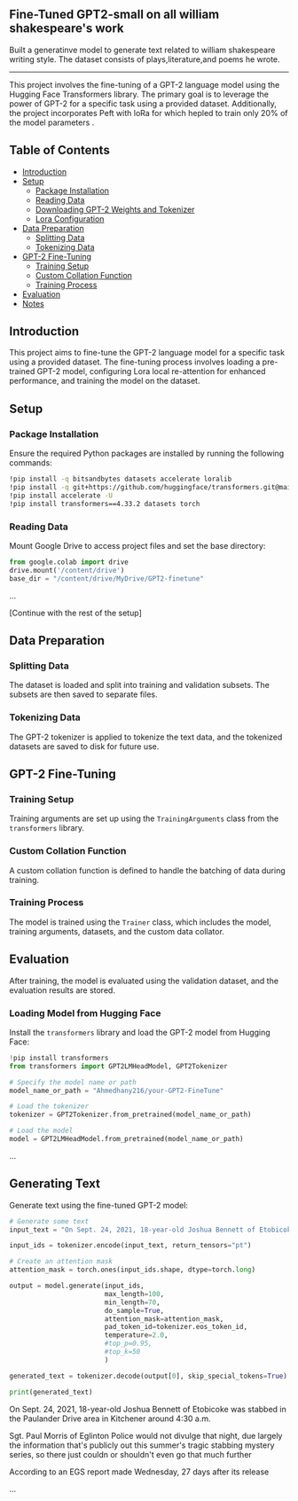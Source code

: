 ## Fine-Tuned GPT2-small on all william shakespeare's work
Built a generatinve model to generate text related to william shakespeare writing style.
The dataset consists of plays,literature,and poems he wrote.


---


This project involves the fine-tuning of a GPT-2 language model using the Hugging Face Transformers library. The primary goal is to leverage the power of GPT-2 for a specific task using a provided dataset. Additionally, the project incorporates Peft with loRa for which hepled to train only 20% of the model parameters .

## Table of Contents

- [Introduction](#introduction)
- [Setup](#setup)
  - [Package Installation](#package-installation)
  - [Reading Data](#reading-data)
  - [Downloading GPT-2 Weights and Tokenizer](#downloading-gpt-2-weights-and-tokenizer)
  - [Lora Configuration](#lora-configuration)
- [Data Preparation](#data-preparation)
  - [Splitting Data](#splitting-data)
  - [Tokenizing Data](#tokenizing-data)
- [GPT-2 Fine-Tuning](#gpt-2-fine-tuning)
  - [Training Setup](#training-setup)
  - [Custom Collation Function](#custom-collation-function)
  - [Training Process](#training-process)
- [Evaluation](#evaluation)
- [Notes](#notes)

## Introduction

This project aims to fine-tune the GPT-2 language model for a specific task using a provided dataset. The fine-tuning process involves loading a pre-trained GPT-2 model, configuring Lora local re-attention for enhanced performance, and training the model on the dataset.

## Setup

### Package Installation

Ensure the required Python packages are installed by running the following commands:

```bash
!pip install -q bitsandbytes datasets accelerate loralib
!pip install -q git+https://github.com/huggingface/transformers.git@main git+https://github.com/huggingface/peft.git
!pip install accelerate -U
!pip install transformers==4.33.2 datasets torch
```

### Reading Data

Mount Google Drive to access project files and set the base directory:

```python
from google.colab import drive
drive.mount('/content/drive')
base_dir = "/content/drive/MyDrive/GPT2-finetune"
```

...

[Continue with the rest of the setup]

## Data Preparation

### Splitting Data

The dataset is loaded and split into training and validation subsets. The subsets are then saved to separate files.

### Tokenizing Data

The GPT-2 tokenizer is applied to tokenize the text data, and the tokenized datasets are saved to disk for future use.

## GPT-2 Fine-Tuning

### Training Setup

Training arguments are set up using the `TrainingArguments` class from the `transformers` library.

### Custom Collation Function

A custom collation function is defined to handle the batching of data during training.

### Training Process

The model is trained using the `Trainer` class, which includes the model, training arguments, datasets, and the custom data collator.

## Evaluation

After training, the model is evaluated using the validation dataset, and the evaluation results are stored.




### Loading Model from Hugging Face

Install the `transformers` library and load the GPT-2 model from Hugging Face:

```python
!pip install transformers
from transformers import GPT2LMHeadModel, GPT2Tokenizer

# Specify the model name or path
model_name_or_path = "Ahmedhany216/your-GPT2-FineTune"

# Load the tokenizer
tokenizer = GPT2Tokenizer.from_pretrained(model_name_or_path)

# Load the model
model = GPT2LMHeadModel.from_pretrained(model_name_or_path)
```

...

## Generating Text

Generate text using the fine-tuned GPT-2 model:

```python
# Generate some text
input_text = "On Sept. 24, 2021, 18-year-old Joshua Bennett of Etobicoke was stabbed in the Paulander Drive area in Kitchener around 4:30 a.m."

input_ids = tokenizer.encode(input_text, return_tensors="pt")

# Create an attention mask
attention_mask = torch.ones(input_ids.shape, dtype=torch.long)

output = model.generate(input_ids,
                        max_length=100,
                        min_length=70,
                        do_sample=True,
                        attention_mask=attention_mask,
                        pad_token_id=tokenizer.eos_token_id,
                        temperature=2.0,
                        #top_p=0.95,
                        #top_k=50
                        )

generated_text = tokenizer.decode(output[0], skip_special_tokens=True)

print(generated_text)
```
On Sept. 24, 2021, 18-year-old Joshua Bennett of Etobicoke was stabbed in the Paulander Drive area in Kitchener around 4:30 a.m.

Sgt. Paul Morris of Eglinton Police would not divulge that night, due largely the information that's publicly out this summer's tragic stabbing mystery series, so there just couldn or shouldn't even go that much further

According to an EGS report made Wednesday, 27 days after its release

...












